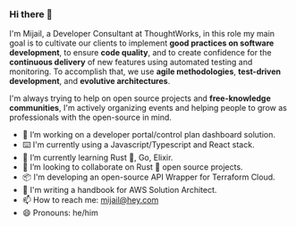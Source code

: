 ### Hi there 👋

I'm Mijail, a Developer Consultant at ThoughtWorks, in this role my main goal is to cultivate our clients to implement __good practices on software development__, to ensure __code quality__, and to create confidence for the __continuous delivery__ of new features using automated testing and monitoring. To accomplish that, we use __agile methodologies__, __test-driven development__, and __evolutive architectures__.

I'm always trying to help on open source projects and __free-knowledge communities__, I'm actively organizing events and helping people to grow as professionals with the open-source in mind.

- 🔭 I’m working on a developer portal/control plan dashboard solution.
- ⌨️ I'm currently using a Javascript/Typescript and React stack.
- 🌱 I’m currently learning Rust 🦀, Go, Elixir.
- 👯 I’m looking to collaborate on Rust 🦀 open source projects.
- 📦 I'm developing an open-source API Wrapper for Terraform Cloud.
- 📖 I'm writing a handbook for AWS Solution Architect.
- 📫 How to reach me: mijail@hey.com
- 😄 Pronouns: he/him

